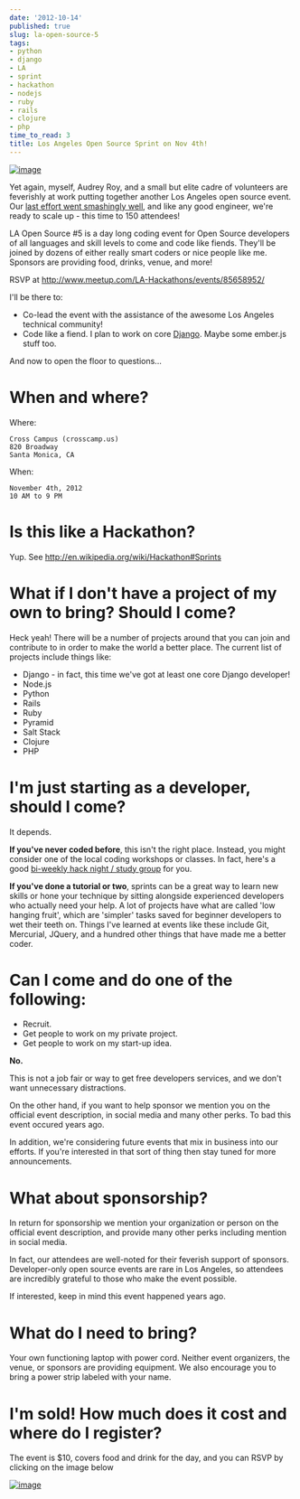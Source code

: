 ```yaml
---
date: '2012-10-14'
published: true
slug: la-open-source-5
tags:
- python
- django
- LA
- sprint
- hackathon
- nodejs
- ruby
- rails
- clojure
- php
time_to_read: 3
title: Los Angeles Open Source Sprint on Nov 4th!
---
```


[![image](https://s3.amazonaws.com/pydanny/la_hackathons.jpeg)](http://www.meetup.com/LA-Hackathons/events/85658952/)

Yet again, myself, Audrey Roy, and a small but elite cadre of volunteers
are feverishly at work putting together another Los Angeles open source
event. Our [last effort went smashingly
well](https://pydanny.com/july-15th-2012-la-open-source-recap.html), and
like any good engineer, we're ready to scale up - this time to 150
attendees!

LA Open Source #5 is a day long coding event for Open Source developers
of all languages and skill levels to come and code like fiends. They'll
be joined by dozens of either really smart coders or nice people like
me. Sponsors are providing food, drinks, venue, and more!

RSVP at <http://www.meetup.com/LA-Hackathons/events/85658952/>

I'll be there to:

-   Co-lead the event with the assistance of the awesome Los Angeles
    technical community!
-   Code like a fiend. I plan to work on core
    [Django](http://djangoproject.com). Maybe some ember.js stuff too.

And now to open the floor to questions...

When and where?
===============

Where:

    Cross Campus (crosscamp.us)
    820 Broadway
    Santa Monica, CA

When:

    November 4th, 2012
    10 AM to 9 PM

Is this like a Hackathon?
=========================

Yup. See <http://en.wikipedia.org/wiki/Hackathon#Sprints>

What if I don't have a project of my own to bring? Should I come?
==================================================================

Heck yeah! There will be a number of projects around that you can join
and contribute to in order to make the world a better place. The current
list of projects include things like:

-   Django - in fact, this time we've got at least one core Django
    developer!
-   Node.js
-   Python
-   Rails
-   Ruby
-   Pyramid
-   Salt Stack
-   Clojure
-   PHP

I'm just starting as a developer, should I come?
=================================================

It depends.

**If you've never coded before**, this isn't the right place. Instead,
you might consider one of the local coding workshops or classes. In
fact, here's a good [bi-weekly hack night / study
group](http://www.meetup.com/Los-Angeles-Hack-Night/) for you.

**If you've done a tutorial or two**, sprints can be a great way to
learn new skills or hone your technique by sitting alongside experienced
developers who actually need your help. A lot of projects have what are
called 'low hanging fruit', which are 'simpler' tasks saved for
beginner developers to wet their teeth on. Things I've learned at
events like these include Git, Mercurial, JQuery, and a hundred other
things that have made me a better coder.

Can I come and do one of the following:
=======================================

-   Recruit.
-   Get people to work on my private project.
-   Get people to work on my start-up idea.

**No.**

This is not a job fair or way to get free developers services, and we
don't want unnecessary distractions.

On the other hand, if you want to help sponsor we mention you on the
official event description, in social media and many other perks. To bad this event occured years ago.

In addition, we're considering future events that mix in business into
our efforts. If you're interested in that sort of thing then stay tuned
for more announcements.

What about sponsorship?
=======================

In return for sponsorship we mention your organization or person on the
official event description, and provide many other perks including
mention in social media.

In fact, our attendees are well-noted for their feverish support of
sponsors. Developer-only open source events are rare in Los Angeles, so
attendees are incredibly grateful to those who make the event possible.

If interested, keep in mind this event happened years ago.

What do I need to bring?
========================

Your own functioning laptop with power cord. Neither event organizers,
the venue, or sponsors are providing equipment. We also encourage you to
bring a power strip labeled with your name.

I'm sold! How much does it cost and where do I register?
=========================================================

The event is $10, covers food and drink for the day, and you can RSVP
by clicking on the image below

[![image](https://s3.amazonaws.com/pydanny/open_source_sprint.png)](http://www.meetup.com/LA-Hackathons/events/85658952/)
